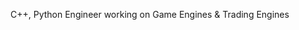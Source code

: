 C++, Python Engineer working on Game Engines & Trading Engines

<!---
fg123/fg123 is a ✨ special ✨ repository because its `README.md` (this file) appears on your GitHub profile.
You can click the Preview link to take a look at your changes.
--->
